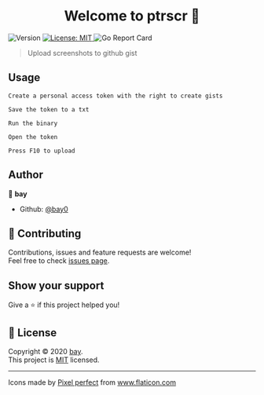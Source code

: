 <h1 align="center">Welcome to ptrscr 👋</h1>
<p>
  <img alt="Version" src="https://img.shields.io/badge/version-1.0.0-blue.svg?cacheSeconds=2592000" />
  <a href="https://github.com/bay0/ptrscr/blob/master/LICENSE" target="_blank">
    <img alt="License: MIT" src="https://img.shields.io/badge/License-MIT-yellow.svg" />
  </a>
  <img  alt="Go Report Card"  src="https://goreportcard.com/badge/github.com/bay0/ptrscr"  />
</p>

> Upload screenshots to github gist

## Usage

```
Create a personal access token with the right to create gists

Save the token to a txt

Run the binary

Open the token

Press F10 to upload

```

## Author

👤 **bay**

* Github: [@bay0](https://github.com/bay0)

## 🤝 Contributing

Contributions, issues and feature requests are welcome!<br />Feel free to check [issues page](https://github.com/bay0/ptrscr/issues). 

## Show your support

Give a ⭐️ if this project helped you!

## 📝 License

Copyright © 2020 [bay](https://github.com/bay0).<br />
This project is [MIT](https://github.com/bay0/ptrscr/blob/master/LICENSE) licensed.

***

<div>Icons made by <a href="https://www.flaticon.com/authors/pixel-perfect" title="Pixel perfect">Pixel perfect</a> from <a href="https://www.flaticon.com/" title="Flaticon">www.flaticon.com</a></div>